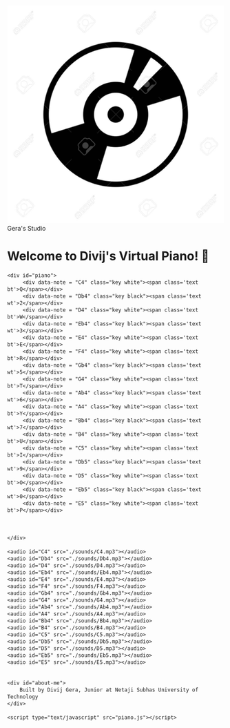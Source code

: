 <!DOCTYPE html>
<html>

<head>
	<meta charset="UTF-8">
	<link rel="stylesheet" href="https://use.fontawesome.com/releases/v5.7.1/css/all.css">
	<meta name="viewport" content="width = device-width, initial-scale = 1">
	<link rel="stylesheet" type="text/css" href="piano.css">
	<link href="https://fonts.googleapis.com/css?family=Arvo" rel="stylesheet">
	<link rel="shortcut icon" href="./Assets/favicon.ico" type="image/x-icon"/>
	<title>Divij's Piano</title>
</head>

<body>
	<div id="header">
		<div id='nav-bar'>
			<div id="nav-bar-logo">
				<img src="./Assets/vinyl.jpg" alt="Music">
			</div>
			<span id="nav-bar-text">
				<span class="blur">
					Gera's
				</span>
				<span class="bold">
					Studio
				</span>
			</span>
		</div>
		<div id="nav-bar-heading">
			<h1>
				Welcome to Divij's Virtual Piano! 🎹
			</h1>
		</div>
	</div>

	<div id="piano">
		 <div data-note = "C4" class="key white"><span class='text bt'>Q</span></div>
		 <div data-note = "Db4" class="key black"><span class='text wt'>2</span></div>
		 <div data-note = "D4" class="key white"><span class='text bt'>W</span></div>
		 <div data-note = "Eb4" class="key black"><span class='text wt'>3</span></div>
		 <div data-note = "E4" class="key white"><span class='text bt'>E</span></div>
		 <div data-note = "F4" class="key white"><span class='text bt'>R</span></div>
		 <div data-note = "Gb4" class="key black"><span class='text wt'>5</span></div>
		 <div data-note = "G4" class="key white"><span class='text bt'>T</span></div>
		 <div data-note = "Ab4" class="key black"><span class='text wt'>6</span></div>
		 <div data-note = "A4" class="key white"><span class='text bt'>Y</span></div>
		 <div data-note = "Bb4" class="key black"><span class='text wt'>7</span></div>
		 <div data-note = "B4" class="key white"><span class='text bt'>U</span></div>
		 <div data-note = "C5" class="key white"><span class='text bt'>I</span></div>
		 <div data-note = "Db5" class="key black"><span class='text wt'>9</span></div>
		 <div data-note = "D5" class="key white"><span class='text bt'>O</span></div>
		 <div data-note = "Eb5" class="key black"><span class='text wt'>0</span></div>
		 <div data-note = "E5" class="key white"><span class='text bt'>P</span></div>



	</div>

	<audio id="C4" src="./sounds/C4.mp3"></audio>
	<audio id="Db4" src="./sounds/Db4.mp3"></audio>
	<audio id="D4" src="./sounds/D4.mp3"></audio>
	<audio id="Eb4" src="./sounds/Eb4.mp3"></audio>
	<audio id="E4" src="./sounds/E4.mp3"></audio>
	<audio id="F4" src="./sounds/F4.mp3"></audio>
	<audio id="Gb4" src="./sounds/Gb4.mp3"></audio>
	<audio id="G4" src="./sounds/G4.mp3"></audio>
	<audio id="Ab4" src="./sounds/Ab4.mp3"></audio>
	<audio id="A4" src="./sounds/A4.mp3"></audio>
	<audio id="Bb4" src="./sounds/Bb4.mp3"></audio>
	<audio id="B4" src="./sounds/B4.mp3"></audio>
	<audio id="C5" src="./sounds/C5.mp3"></audio>
	<audio id="Db5" src="./sounds/Db5.mp3"></audio>
	<audio id="D5" src="./sounds/D5.mp3"></audio>
	<audio id="Eb5" src="./sounds/Eb5.mp3"></audio>
	<audio id="E5" src="./sounds/E5.mp3"></audio>


	<div id="about-me">
		Built by Divij Gera, Junior at Netaji Subhas University of Technology
	</div>

	<script type="text/javascript" src="piano.js"></script>
</body>
</html>
